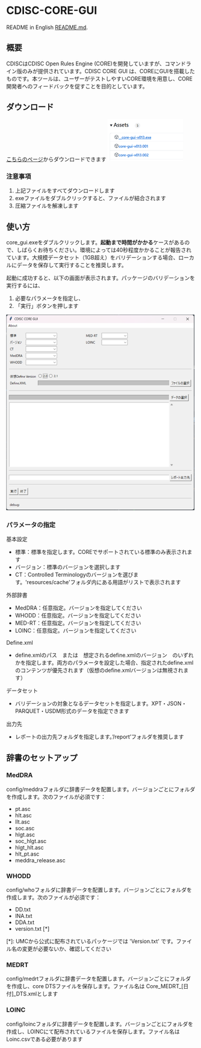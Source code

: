 # CDISC-CORE-GUI

README in English [README.md](https://github.com/HajimeShimizu/CDISC-CORE-GUI/blob/main/README.md).

## 概要
CDISCはCDISC Open Rules Engine (CORE)を開発していますが、コマンドライン版のみが提供されています。CDISC CORE GUI は、COREにGUIを搭載したものです。本ツールは、ユーザーがテストしやすいCORE環境を用意し、CORE開発者へのフィードバックを促すことを目的としています。

## ダウンロード
[こちらのページ](https://github.com/HajimeShimizu/CDISC-CORE-GUI/releases/tag/v0.1.3)からダウンロードできます
<img width="200" alt="GUI image" src="files.png">

### 注意事項
1. 上記ファイルをすべてダウンロードします
2. exeファイルをダブルクリックすると、ファイルが結合されます
3. 圧縮ファイルを解凍します

## 使い方
core_gui.exeをダブルクリックします。**起動まで時間がかかる**ケースがあるので、しばらくお待ちください。環境によっては40秒程度かかることが報告されています。大規模データセット（1GB超え）をバリデーションする場合、ローカルにデータを保存して実行することを推奨します。

起動に成功すると、以下の画面が表示されます。パッケージのバリデーションを実行するには、
1. 必要なパラメータを指定し、
2. 「実行」ボタンを押します

<img width="500" alt="GUI image" src="gui_image.png">

### パラメータの指定
基本設定
- 標準：標準を指定します。COREでサポートされている標準のみ表示されます
- バージョン：標準のバージョンを選択します
- CT：Controlled Terminologyのバージョンを選びます。'resources/cache'フォルダ内にある用語がリストで表示されます

外部辞書
- MedDRA：任意指定。バージョンを指定してください
- WHODD：任意指定。バージョンを指定してください
- MED-RT：任意指定。バージョンを指定してください
- LOINC：任意指定。バージョンを指定してください

Define.xml
- define.xmlのパス　または　想定されるdefine.xmlのバージョン　のいずれかを指定します。両方のパラメータを設定した場合、指定されたdefine.xmlのコンテンツが優先されます（仮想のdefine.xmlバージョンは無視されます）

データセット
- バリデーションの対象となるデータセットを指定します。XPT・JSON・PARQUET・USDM形式のデータを指定できます

出力先
- レポートの出力先フォルダを指定します。’/report’フォルダを推奨します

## 辞書のセットアップ
### MedDRA
config/meddraフォルダに辞書データを配置します。バージョンごとにフォルダを作成します。次のファイルが必須です：
- pt.asc
- hlt.asc
- llt.asc
- soc.asc
- hlgt.asc
- soc_hlgt.asc
- hlgt_hlt.asc
- hlt_pt.asc
- meddra_release.asc

### WHODD
config/whoフォルダに辞書データを配置します。バージョンごとにフォルダを作成します。次のファイルが必須です：
- DD.txt
- INA.txt
- DDA.txt
- version.txt [*]

[*]: UMCから公式に配布されているパッケージでは 'Version.txt' です。ファイル名の変更が必要ないか、確認してください

### MEDRT
config/medrtフォルダに辞書データを配置します。バージョンごとにフォルダを作成し、core DTSファイルを保存します。ファイル名は Core_MEDRT_[日付]_DTS.xmlとします

### LOINC
config/loincフォルダに辞書データを配置します。バージョンごとにフォルダを作成し、LOINCにて配布されているファイルを保存します。ファイル名は Loinc.csvである必要があります

